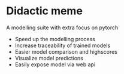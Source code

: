 # Didactic meme
A modelling suite with extra focus on pytorch

* Speed up the modelling process
* Increase traceability of trained models
* Easier model comparison and highscores
* Visualize model predictions
* Easily expose model via web api
